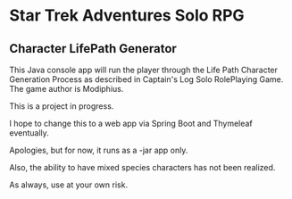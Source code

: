 # Star Trek Adventures Solo RPG
## Character LifePath Generator

This Java console app will run the player through the Life Path Character Generation Process as described in Captain's Log Solo RolePlaying Game.  The game author is Modiphius.

This is a project in progress.

I hope to change this to a web app via Spring Boot and Thymeleaf eventually.  

Apologies, but for now, it runs as a -jar app only.

Also, the ability to have mixed species characters has not been realized.

As always, use at your own risk.